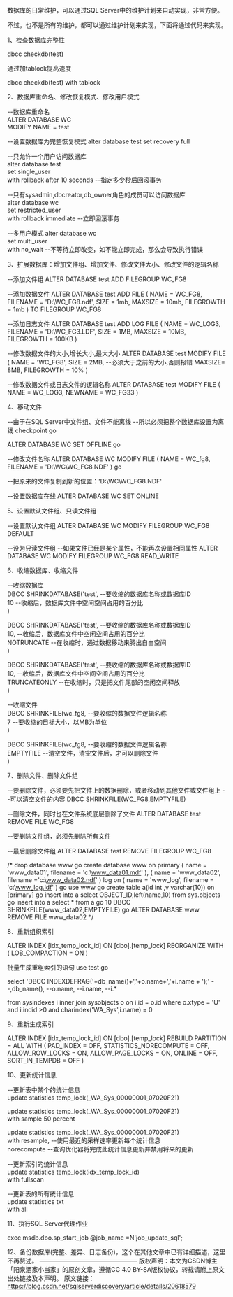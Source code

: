 数据库的日常维护，可以通过SQL Server中的维护计划来自动实现，非常方便。



不过，也不是所有的维护，都可以通过维护计划来实现，下面将通过代码来实现。




1、检查数据库完整性


dbcc checkdb(test)

通过加tablock提高速度


dbcc checkdb(test) with tablock

2、数据库重命名、修改恢复模式、修改用户模式


--数据库重命名  
ALTER DATABASE WC  
MODIFY NAME = test 
 
 
--设置数据库为完整恢复模式
alter database test
set recovery full
 
 
--只允许一个用户访问数据库  
alter database test  
set single_user   
with rollback after 10 seconds --指定多少秒后回滚事务  
  
  
--只有sysadmin,dbcreator,db_owner角色的成员可以访问数据库  
alter database wc  
set restricted_user   
with rollback immediate        --立即回滚事务  
  
  
--多用户模式 
alter database wc  
set multi_user  
with no_wait       --不等待立即改变，如不能立即完成，那么会导致执行错误  



3、扩展数据库：增加文件组、增加文件、修改文件大小、修改文件的逻辑名称


--添加文件组
ALTER DATABASE test
ADD FILEGROUP WC_FG8
 
 
--添加数据文件
ALTER DATABASE test
ADD FILE
(
	NAME = WC_FG8,
	FILENAME = 'D:\WC_FG8.ndf',
	SIZE = 1mb,
	MAXSIZE = 10mb,
	FILEGROWTH = 1mb
)
TO FILEGROUP WC_FG8
 
 
--添加日志文件
ALTER DATABASE test
ADD LOG FILE
(
	NAME = WC_LOG3,
	FILENAME = 'D:\WC_FG3.LDF',
	SIZE = 1MB,
	MAXSIZE = 10MB,
	FILEGROWTH = 100KB
)
 
 
--修改数据文件的大小,增长大小,最大大小
ALTER DATABASE test
MODIFY FILE
(
	NAME = 'WC_FG8',
	SIZE = 2MB,      --必须大于之前的大小,否则报错
	MAXSIZE= 8MB,
	FILEGROWTH = 10%
)
 
 
--修改数据文件或日志文件的逻辑名称
ALTER DATABASE test
MODIFY FILE
(
	NAME = WC_LOG3,
	NEWNAME = WC_FG33
)


4、移动文件

--由于在SQL Server中文件组、文件不能离线
--所以必须把整个数据库设置为离线
checkpoint
go
 
ALTER DATABASE WC
SET OFFLINE
go
 
 
--修改文件名称
ALTER DATABASE WC
MODIFY FILE
(
	NAME = WC_fg8,
	FILENAME = 'D:\WC\WC_FG8.NDF'
)
go
 
 
--把原来的文件复制到新的位置：'D:\WC\WC_FG8.NDF'
 
 
--设置数据库在线
ALTER DATABASE WC
SET ONLINE


5、设置默认文件组、只读文件组

--设置默认文件组
ALTER DATABASE WC
MODIFY FILEGROUP WC_FG8 DEFAULT
 
 
--设为只读文件组
--如果文件已经是某个属性，不能再次设置相同属性
ALTER DATABASE WC
MODIFY FILEGROUP WC_FG8 READ_WRITE

6、收缩数据库、收缩文件

--收缩数据库  
DBCC SHRINKDATABASE('test',    --要收缩的数据库名称或数据库ID  
                    10         --收缩后，数据库文件中空间空间占用的百分比  
                    )  
  
  
DBCC SHRINKDATABASE('test',    --要收缩的数据库名称或数据库ID  
                    10,        --收缩后，数据库文件中空闲空间占用的百分比  
                    NOTRUNCATE --在收缩时，通过数据移动来腾出自由空间  
                    )  
               
                      
DBCC SHRINKDATABASE('test',      --要收缩的数据库名称或数据库ID  
                    10,          --收缩后，数据库文件中空间空间占用的百分比  
                    TRUNCATEONLY --在收缩时，只是把文件尾部的空闲空间释放  
                    )  
                      
  
--收缩文件  
DBCC SHRINKFILE(wc_fg8,   --要收缩的数据文件逻辑名称  
                7         --要收缩的目标大小，以MB为单位  
                )  
                  
DBCC SHRINKFILE(wc_fg8,   --要收缩的数据文件逻辑名称  
                EMPTYFILE --清空文件，清空文件后，才可以删除文件  
                ) 


7、删除文件、删除文件组


--要删除文件，必须要先把文件上的数据删除，或者移动到其他文件或文件组上
--可以清空文件的内容
DBCC SHRINKFILE(WC_FG8,EMPTYFILE)
 
 
--删除文件，同时也在文件系统底层删除了文件
ALTER DATABASE test
REMOVE FILE WC_FG8
 
 
--要删除文件组，必须先删除所有文件
 
 
--最后删除文件组
ALTER DATABASE test
REMOVE FILEGROUP WC_FG8
 
/*
drop database www
go
create database www
on primary
(
name = 'www_data01',
filename = 'c:\www_data01.mdf'
),
(
name = 'www_data02',
filename ='c:\www_data02.ndf'
)
log on
(
name = 'www_log',
filename = 'c:\www_log.ldf'
)
go
use www
go
create table a(id int ,v varchar(10)) on [primary]
go
insert into a
select OBJECT_ID,left(name,10) from sys.objects 
go
insert into a
select * from a
go 10
DBCC SHRINKFILE(www_data02,EMPTYFILE) 
go
ALTER DATABASE www  
REMOVE FILE www_data02 
*/


8、重新组织索引


ALTER INDEX [idx_temp_lock_id] ON [dbo].[temp_lock] 
REORGANIZE 
WITH ( LOB_COMPACTION = ON )

批量生成重组索引的语句
use test
go
 
select 'DBCC INDEXDEFRAG('+db_name()+','+o.name+','+i.name + ');'
        --,db_name(),
        --o.name,
        --i.name,
        --i.*
 
from sysindexes i
inner join sysobjects o
        on i.id = o.id
where o.xtype = 'U'
      and i.indid >0
      and charindex('WA_Sys',i.name) = 0


9、重新生成索引


ALTER INDEX [idx_temp_lock_id] ON [dbo].[temp_lock] 
REBUILD PARTITION = ALL 
WITH ( PAD_INDEX  = OFF, 
       STATISTICS_NORECOMPUTE  = OFF, 
       ALLOW_ROW_LOCKS  = ON, 
       ALLOW_PAGE_LOCKS  = ON, 
       ONLINE = OFF, 
       SORT_IN_TEMPDB = OFF )

10、更新统计信息


--更新表中某个的统计信息  
update statistics temp_lock(_WA_Sys_00000001_07020F21)  
  
  
update statistics temp_lock(_WA_Sys_00000001_07020F21)  
with sample 50 percent  
  
  
update statistics temp_lock(_WA_Sys_00000001_07020F21)  
with resample,    --使用最近的采样速率更新每个统计信息  
     norecompute  --查询优化器将完成此统计信息更新并禁用将来的更新  
  
  
  
--更新索引的统计信息  
update statistics temp_lock(idx_temp_lock_id)  
with fullscan          
  
  
--更新表的所有统计信息  
update statistics txt  
with all   


11、执行SQL Server代理作业


exec msdb.dbo.sp_start_job 
	@job_name =N'job_update_sql';

12、备份数据库(完整、差异、日志备份)，这个在其他文章中已有详细描述，这里不再赘述。
————————————————
版权声明：本文为CSDN博主「阳泉酒家小当家」的原创文章，遵循CC 4.0 BY-SA版权协议，转载请附上原文出处链接及本声明。
原文链接：https://blog.csdn.net/sqlserverdiscovery/article/details/20618579
